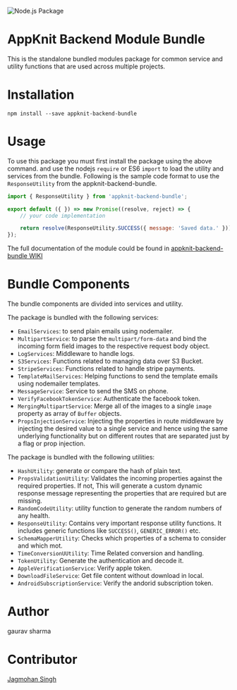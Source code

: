 ![Node.js Package](https://github.com/App-Knit/appknit-backend-modules/workflows/Node.js%20Package/badge.svg?branch=latest)

# AppKnit Backend Module Bundle
This is the standalone bundled modules package for common service and utility functions that are used
across multiple projects.

# Installation
```
npm install --save appknit-backend-bundle
```

# Usage
To use this package you must first install the package using the above command.
and use the nodejs `require` or ES6 `import` to load the utility and services
from the bundle. Following is the sample code format to use the `ResponseUtility` from the appknit-backend-bundle.
```javascript
import { ResponseUtility } from 'appknit-backend-bundle';

export default ({ }) => new Promise((resolve, reject) => {
	// your code implementation

	return resolve(ResponseUtility.SUCCESS({ message: 'Saved data.' }));
});

```

The full documentation of the module could be found in [appknit-backend-bundle WIKI](https://github.com/App-Knit/appknit-backend-modules/wiki)

# Bundle Components
The bundle components are divided into services and utility.

The package is bundled with the following services:
- `EmailServices`: to send plain emails using nodemailer.
- `MultipartService`: to parse the `multipart/form-data` and bind the incoming form field images to the respective request body object.
- `LogServices`: Middleware to handle logs.
- `S3Services`: Functions related to managing data over S3 Bucket.
- `StripeServices`: Functions related to handle stripe payments.
- `TemplateMailServices`: Helping functions to send the template emails using nodemailer templates.
- `MessageService`: Service to send the SMS on phone.
- `VerifyFacebookTokenService`: Authenticate the facebook token.
- `MergingMultipartService`: Merge all of the images to a single `image` property as array of `Buffer` objects.
- `PropsInjectionService`: Injecting the properties in route middleware by injecting the desired value to a single service and hence using the same underlying functionality but on different routes that are separated just by a flag or prop injection.

The package is bundled with the following utilities:
- `HashUtility`: generate or compare the hash of plain text.
- `PropsValidationUtility`: Validates the incoming properties against the required properties. If not, This will generate a custom dynamic response message representing the properties that are required but are missing.
- `RandomCodeUtility`: utility function to generate the random numbers of any health.
- `ResponseUtility`: Contains very important response utility functions. It includes generic functions like `SUCCESS()`, `GENERIC_ERROR()` etc.
- `SchemaMapperUtility`: Checks which properties of a schema to consider and which mot.
- `TimeConversionUUtility`: Time Related conversion and handling.
- `TokenUtility`: Generate the authentication and decode it.
- `AppleVerificationService`: Verify apple token.
- `DownloadFileService`: Get file content without download in local.
- `AndroidSubscriptionService`: Verify the andorid subscription token.


# Author
gaurav sharma

# Contributor
[Jagmohan Singh](https://github.com/jaggi47)